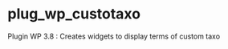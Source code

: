 plug_wp_custotaxo
=================

Plugin WP 3.8 : Creates widgets to display terms of custom taxo
